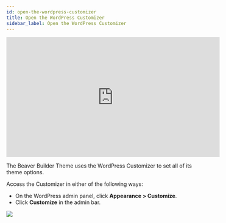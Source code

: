 ```yaml
---
id: open-the-wordpress-customizer
title: Open the WordPress Customizer
sidebar_label: Open the WordPress Customizer
---
```


<div className="embed-responsive">
  <iframe width="560" height="315" src="https://www.youtube.com/embed/w5GkIwRzO7U" frameBorder="0" allow="accelerometer; autoplay; encrypted-media; gyroscope; picture-in-picture" allowFullScreen=""></iframe>
</div>

The Beaver Builder Theme uses the WordPress Customizer to set all of its theme options.

Access the Customizer in either of the following ways:

  * On the WordPress admin panel, click **Appearance > Customize**.
  * Click **Customize** in the admin bar.

![](/img/open-the-wordpress-customizer-199e2a37.jpg)
